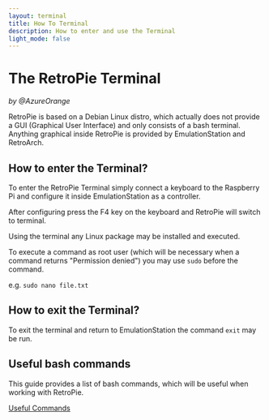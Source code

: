 ```yaml
---
layout: terminal
title: How To Terminal
description: How to enter and use the Terminal
light_mode: false
---
```


# The RetroPie Terminal
_by @AzureOrange_

RetroPie is based on a Debian Linux distro, which actually does not provide a GUI (Graphical User Interface) and only consists of a bash terminal.
Anything graphical inside RetroPie is provided by EmulationStation and RetroArch.

## How to enter the Terminal?

To enter the RetroPie Terminal simply connect a keyboard to the Raspberry Pi and configure it inside EmulationStation as a controller.

After configuring press the F4 key on the keyboard and RetroPie will switch to terminal.

Using the terminal any Linux package may be installed and executed.

To execute a command as root user (which will be necessary when a command returns "Permission denied") you may use ```sudo``` before the command.

e.g. ```sudo nano file.txt``` 

## How to exit the Terminal?

To exit the terminal and return to EmulationStation the command ```exit``` may be run.

## Useful bash commands

This guide provides a list of bash commands, which will be useful when working with RetroPie.

[Useful Commands](commands.md)
